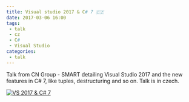 ```yaml
---
title: Visual studio 2017 & C# 7 🇨🇿
date: 2017-03-06 16:00
tags: 
 - talk
 - cz
 - C#
 - Visual Studio
categories:
 - talk
---
```


Talk from CN Group - SMART detailing Visual Studio 2017 and the new features in C# 7, like tuples, destructuring and so on. Talk is in czech.

[![VS 2017 & C# 7](http://img.youtube.com/vi/7hkL469I-Uk/0.jpg)](https://www.youtube.com/watch?v=7hkL469I-Uk "VS 2017 & C# 7")